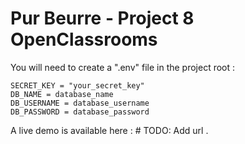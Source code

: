 # Pur Beurre - Project 8 OpenClassrooms

You will need to create a ".env" file in the project root :

```
SECRET_KEY = "your_secret_key"
DB_NAME = database_name
DB_USERNAME = database_username
DB_PASSWORD = database_password
```

A live demo is available here : # TODO: Add url .